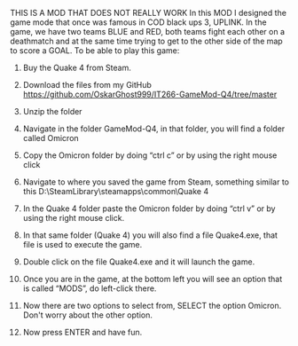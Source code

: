 THIS IS A MOD THAT DOES NOT REALLY WORK
In this MOD I designed the game mode that once was famous in COD black ups 3, UPLINK. 
In the game, we have two teams BLUE and RED, both teams fight each other on a deathmatch and at the same time 
trying to get to the other side of the map to score a GOAL.
To be able to play this game:

1. Buy the Quake 4 from Steam.

2. Download the files from my GitHub https://github.com/OskarGhost999/IT266-GameMod-Q4/tree/master

3. Unzip the folder

4. Navigate in the folder GameMod-Q4, in that folder, you will find a folder called Omicron

5. Copy the Omicron folder by doing “ctrl c” or by using the right mouse click

6. Navigate to where you saved the game from Steam, something similar to this D:\SteamLibrary\steamapps\common\Quake 4

7. In the Quake 4 folder paste the Omicron folder by doing “ctrl v” or by using the right mouse click.

8. In that same folder (Quake 4) you will also find a file Quake4.exe, that file is used to execute the game.

9. Double click on the file Quake4.exe and it will launch the game.

10. Once you are in the game, at the bottom left you will see an option that is called “MODS”, do left-click there.

11. Now there are two options to select from, SELECT the option Omicron. Don't worry about the other option.

12. Now press ENTER and have fun.
